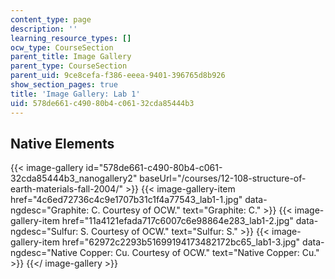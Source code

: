 ```yaml
---
content_type: page
description: ''
learning_resource_types: []
ocw_type: CourseSection
parent_title: Image Gallery
parent_type: CourseSection
parent_uid: 9ce8cefa-f386-eeea-9401-396765d8b926
show_section_pages: true
title: 'Image Gallery: Lab 1'
uid: 578de661-c490-80b4-c061-32cda85444b3
---
```

Native Elements
---------------
{{< image-gallery id="578de661-c490-80b4-c061-32cda85444b3_nanogallery2" baseUrl="/courses/12-108-structure-of-earth-materials-fall-2004/" >}}
{{< image-gallery-item href="4c6ed72736c4c9e1707b31c1f4a77543_lab1-1.jpg" data-ngdesc="Graphite: C. Courtesy of OCW." text="Graphite: C." >}}
{{< image-gallery-item href="11a4121efada717c6007c6e98864e283_lab1-2.jpg" data-ngdesc="Sulfur: S. Courtesy of OCW." text="Sulfur: S." >}}
{{< image-gallery-item href="62972c2293b51699194173482172bc65_lab1-3.jpg" data-ngdesc="Native Copper: Cu. Courtesy of OCW." text="Native Copper: Cu." >}}
{{</ image-gallery >}}